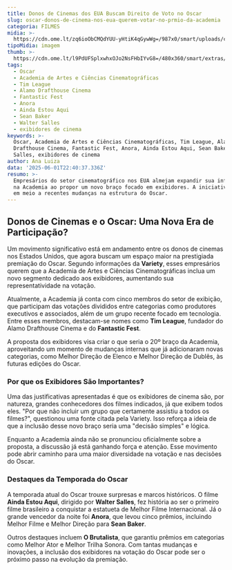 ```yaml
---
title: Donos de Cinemas dos EUA Buscam Direito de Voto no Oscar
slug: oscar-donos-de-cinema-nos-eua-querem-votar-no-prmio-da-academia
categoria: FILMES
midia: >-
  https://cdn.ome.lt/zq6ioObCMQdYUU-yHtiK4qGywWg=/987x0/smart/uploads/conteudo/fotos/oscarreuters.jpg
tipoMidia: imagem
thumb: >-
  https://cdn.ome.lt/l9PdUFSplxwhxOJo2NsFHbIYvG8=/480x360/smart/extras/conteudos/oscarreuters.jpg
tags:
  - Oscar
  - Academia de Artes e Ciências Cinematográficas
  - Tim League
  - Alamo Drafthouse Cinema
  - Fantastic Fest
  - Anora
  - Ainda Estou Aqui
  - Sean Baker
  - Walter Salles
  - exibidores de cinema
keywords: >-
  Oscar, Academia de Artes e Ciências Cinematográficas, Tim League, Alamo
  Drafthouse Cinema, Fantastic Fest, Anora, Ainda Estou Aqui, Sean Baker, Walter
  Salles, exibidores de cinema
author: Ana Luiza
data: '2025-06-01T22:40:37.336Z'
resumo: >-
  Empresários do setor cinematográfico nos EUA almejam expandir sua influência
  na Academia ao propor um novo braço focado em exibidores. A iniciativa surge
  em meio a recentes mudanças na estrutura do Oscar.
---
```


## Donos de Cinemas e o Oscar: Uma Nova Era de Participação?

Um movimento significativo está em andamento entre os donos de cinemas nos Estados Unidos, que agora buscam um espaço maior na prestigiada premiação do Oscar. Segundo informações da **Variety**, esses empresários querem que a Academia de Artes e Ciências Cinematográficas inclua um novo segmento dedicado aos exibidores, aumentando sua representatividade na votação.

Atualmente, a Academia já conta com cinco membros do setor de exibição, que participam das votações divididos entre categorias como produtores executivos e associados, além de um grupo recente focado em tecnologia. Entre esses membros, destacam-se nomes como **Tim League**, fundador do Alamo Drafthouse Cinema e do **Fantastic Fest**.

A proposta dos exibidores visa criar o que seria o 20º braço da Academia, aproveitando um momento de mudanças internas que já adicionaram novas categorias, como Melhor Direção de Elenco e Melhor Direção de Dublês, às futuras edições do Oscar.

### Por que os Exibidores São Importantes?

Uma das justificativas apresentadas é que os exibidores de cinema são, por natureza, grandes conhecedores dos filmes indicados, já que exibem todos eles. "Por que não incluir um grupo que certamente assistiu a todos os filmes?", questionou uma fonte citada pela Variety. Isso reforça a ideia de que a inclusão desse novo braço seria uma "decisão simples" e lógica.

Enquanto a Academia ainda não se pronunciou oficialmente sobre a proposta, a discussão já está ganhando força e atenção. Esse movimento pode abrir caminho para uma maior diversidade na votação e nas decisões do Oscar.

### Destaques da Temporada do Oscar

A temporada atual do Oscar trouxe surpresas e marcos históricos. O filme **Ainda Estou Aqui**, dirigido por **Walter Salles**, fez história ao ser o primeiro filme brasileiro a conquistar a estatueta de Melhor Filme Internacional. Já o grande vencedor da noite foi **Anora**, que levou cinco prêmios, incluindo Melhor Filme e Melhor Direção para **Sean Baker**.

Outros destaques incluem **O Brutalista**, que garantiu prêmios em categorias como Melhor Ator e Melhor Trilha Sonora. Com tantas mudanças e inovações, a inclusão dos exibidores na votação do Oscar pode ser o próximo passo na evolução da premiação.

